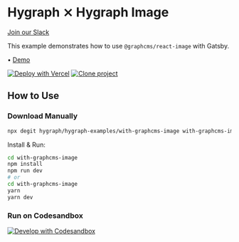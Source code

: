 # Hygraph ⨯ Hygraph Image

[Join our Slack](https://slack.hygraph.com)

This example demonstrates how to use `@graphcms/react-image` with Gatsby.

• [Demo](https://hygraph-with-graphcms-image.vercel.app)

[![Deploy with Vercel](https://vercel.com/button)](https://vercel.com/import/project?template=https://github.com/hygraph/hygraph-examples/tree/master/with-graphcms-image) [![Clone project](https://hygraph.com/button)](https://app.hygraph.com/clone/0ff23f7a41ce4da69a366ab299cc24d8)

## How to Use

### Download Manually

```bash
npx degit hygraph/hygraph-examples/with-graphcms-image with-graphcms-image
```

Install & Run:

```bash
cd with-graphcms-image
npm install
npm run dev
# or
cd with-graphcms-image
yarn
yarn dev
```

### Run on Codesandbox

[![Develop with Codesandbox](https://codesandbox.io/static/img/play-codesandbox.svg)](https://codesandbox.io/s/github/hygraph/hygraph-examples/tree/master/with-graphcms-image)
